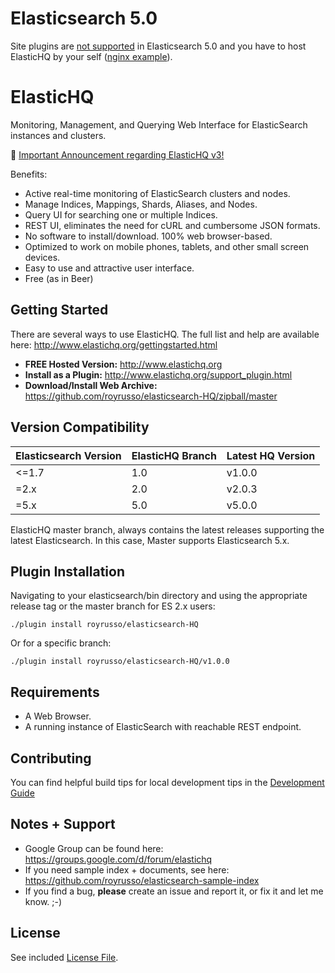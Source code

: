 Elasticsearch 5.0
=================

Site plugins are [not supported](https://www.elastic.co/blog/running-site-plugins-with-elasticsearch-5-0) in Elasticsearch 5.0 and you have to host ElasticHQ by your self ([nginx example](example/nginx_es_5.conf)).

ElasticHQ
=========

Monitoring, Management, and Querying Web Interface for ElasticSearch instances and clusters.

:loudspeaker: [Important Announcement regarding ElasticHQ v3!](https://groups.google.com/forum/#!topic/elastichq/rZOBFNePRKg)

Benefits:
* Active real-time monitoring of ElasticSearch clusters and nodes.
* Manage Indices, Mappings, Shards, Aliases, and Nodes.
* Query UI for searching one or multiple Indices.
* REST UI, eliminates the need for cURL and cumbersome JSON formats.
* No software to install/download. 100% web browser-based.
* Optimized to work on mobile phones, tablets, and other small screen devices.
* Easy to use and attractive user interface.
* Free (as in Beer)

Getting Started
---------------

There are several ways to use ElasticHQ. The full list and help are available here: http://www.elastichq.org/gettingstarted.html

* **FREE Hosted Version:** http://www.elastichq.org
* **Install as a Plugin:** http://www.elastichq.org/support_plugin.html
* **Download/Install Web Archive:** https://github.com/royrusso/elasticsearch-HQ/zipball/master

Version Compatibility
---------------------

| Elasticsearch Version | ElasticHQ Branch | Latest HQ Version |
| --------------------- | ---------------- | ------------------|
| <=1.7                 | 1.0              | v1.0.0            |
| =2.x                  | 2.0              | v2.0.3            |
| =5.x                  | 5.0              | v5.0.0            |
 
ElasticHQ master branch, always contains the latest releases supporting the latest Elasticsearch. In this case, Master supports 
Elasticsearch 5.x.

Plugin Installation
-------------------

Navigating to your elasticsearch/bin directory and using the appropriate release tag or the master branch for ES 2.x users:


```
./plugin install royrusso/elasticsearch-HQ
```

Or for a specific branch:

```
./plugin install royrusso/elasticsearch-HQ/v1.0.0
```
 
Requirements
------------
* A Web Browser.
* A running instance of ElasticSearch with reachable REST endpoint.

Contributing
------------
You can find helpful build tips for local development tips in the [Development Guide](DEVELOPMENT.md)

Notes + Support
------------
* Google Group can be found here: https://groups.google.com/d/forum/elastichq
* If you need sample index + documents, see here: https://github.com/royrusso/elasticsearch-sample-index
* If you find a bug, **please** create an issue and report it, or fix it and let me know. ;-)
 
License
------------
See included [License File](LICENSE.md).


